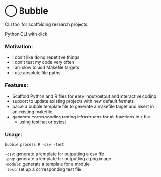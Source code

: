 # ◯ Bubble

CLI tool for scaffolding research projects.

Python CLI with click

### Motivation:
* I don't like doing repetitive things 
* I don't test my code very often
* I am slow to add Makefile targets
* I use absolute file paths

### Features:

* Scaffold Python and R files for easy input/output and interactive coding
* support to update existing projects with new default formats
* parse a bubble template file to generate a makefile target and insert in an existing makefile 
* generate corresponding testing infrastructre for all functions in a file
	* using testthat or pytest

### Usage:
``` {shell} 
bubble process.R -csv -test
```

`-csv`: generate a template for outputting a csv file  
`-png`: generate a template for outputting a png image  
`-module`: generate a template for a module  
`-test`: set up a corresponding test file  


